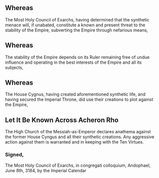 ## Whereas

The Most Holy Council of Exarchs, having determined that the synthetic menace will, if unabated, constitute a known and present threat to the stability of the Empire, subverting the Empire through nefarious means,

## Whereas

The stability of the Empire depends on its Ruler remaining free of undue influence and operating in the best interests of the Empire and all its subjects,

## Whereas

The House Cygnus, having created aforementioned synthetic life, and having secured the Imperial Throne, did use their creations to plot against the Empire,

## Let It Be Known Across Acheron Rho

The High Church of the Messiah-as-Emperor declares anathema against the former House Cyngus and all their synthetic creations. Any aggressive action against them is warranted and in keeping with the Ten Virtues.

### Signed,

The Most Holy Council of Exarchs, in congregati colloquium, Andophael, June 8th, 3184, by the Imperial Calendar